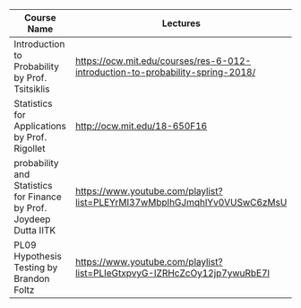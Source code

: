 | Course Name | Lectures |  
|------------ | ---------|  
| Introduction to Probability by Prof. Tsitsiklis | https://ocw.mit.edu/courses/res-6-012-introduction-to-probability-spring-2018/ |  
| Statistics for Applications by Prof. Rigollet | http://ocw.mit.edu/18-650F16 |
| probability and Statistics for Finance by Prof. Joydeep Dutta IITK | https://www.youtube.com/playlist?list=PLEYrMI37wMbplhGJmqhlYv0VUSwC6zMsU |  
| PL09 Hypothesis Testing by Brandon Foltz | https://www.youtube.com/playlist?list=PLIeGtxpvyG-IZRHcZcOy12jp7ywuRbE7l |  
